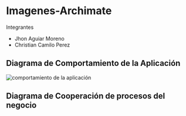 # Imagenes-Archimate

Integrantes

- Jhon Aguiar Moreno
- Christian Camilo Perez 

## Diagrama de Comportamiento de la Aplicación

![comportamiento de la aplicación](https://user-images.githubusercontent.com/14029784/120138407-0c477280-c19c-11eb-82be-cde73f42fc00.png)

## Diagrama de Cooperación de procesos del negocio
